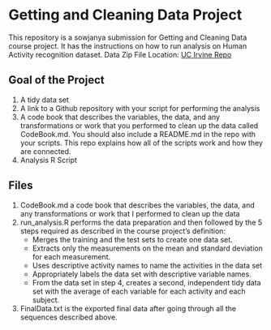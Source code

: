# Getting and Cleaning Data Project
This repository is a sowjanya submission for Getting and Cleaning Data course project. It has the instructions on how to run analysis on Human Activity recognition dataset.
Data Zip File Location: [UC Irvine Repo](https://d396qusza40orc.cloudfront.net/getdata%2Fprojectfiles%2FUCI%20HAR%20Dataset.zip "Clicking will download the data")

## Goal of the Project
1. A tidy data set 
2. A link to a Github repository with your script for performing the analysis 
3. A code book that describes the variables, the data, and any transformations or work that you performed to clean up the data called CodeBook.md. You should also include a README.md in the repo with your scripts. This repo explains how all of the scripts work and how they are connected.
4. Analysis R Script

## Files
1. CodeBook.md a code book that describes the variables, the data, and any transformations or work that I performed to clean up the data
2. run_analysis.R performs the data preparation and then followed by the 5 steps required as described in the course project’s definition:
    * Merges the training and the test sets to create one data set.
    * Extracts only the measurements on the mean and standard deviation for each measurement.
    * Uses descriptive activity names to name the activities in the data set
    * Appropriately labels the data set with descriptive variable names.
    * From the data set in step 4, creates a second, independent tidy data set with the average of each variable for each activity and each subject.
3. FinalData.txt is the exported final data after going through all the sequences described above.

